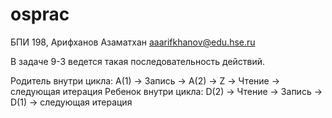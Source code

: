 # osprac
БПИ 198, Арифханов Азаматхан
aaarifkhanov@edu.hse.ru


В задаче 9-3 ведется такая последовательность действий.

Родитель внутри цикла: A(1) -> Запись -> А(2) -> Z -> Чтение -> следующая итерация
Ребенок внутри цикла: D(2) -> Чтение -> Запись -> D(1) -> следующая итерация
